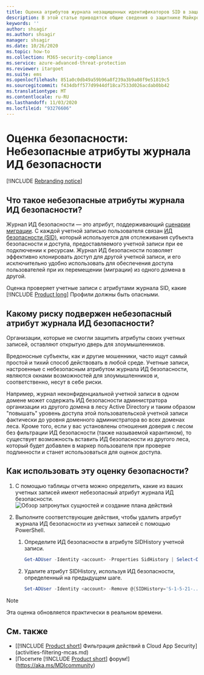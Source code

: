 ```yaml
---
title: Оценка атрибутов журнала незащищенных идентификаторов SID в защитнике Майкрософт
description: В этой статье приводятся общие сведения о защитнике Майкрософт для сущностей Identity с небезопасными атрибутами журнала идентификаторов SID отчет об оценке уровня безопасности.
keywords: ''
author: shsagir
ms.author: shsagir
manager: shsagir
ms.date: 10/26/2020
ms.topic: how-to
ms.collection: M365-security-compliance
ms.service: azure-advanced-threat-protection
ms.reviewer: itargoet
ms.suite: ems
ms.openlocfilehash: 851a0c0db49a59b96a8f239a3b9a08f9e51819c5
ms.sourcegitcommit: f434dbff577d9944df18ca7533d026acdab0bb42
ms.translationtype: MT
ms.contentlocale: ru-RU
ms.lasthandoff: 11/03/2020
ms.locfileid: "93276606"
---
```

# <a name="security-assessment-unsecure-sid-history-attributes"></a>Оценка безопасности: Небезопасные атрибуты журнала ИД безопасности

[!INCLUDE [Rebranding notice](includes/rebranding.md)]

## <a name="what-is-an-unsecure-sid-history-attribute"></a>Что такое небезопасные атрибуты журнала ИД безопасности?

Журнал ИД безопасности — это атрибут, поддерживающий [сценарии миграции](/previous-versions/windows/it-pro/windows-server-2003/cc779590(v=ws.10)). С каждой учетной записью пользователя связан [ИД безопасности (SID)](/windows/win32/secauthz/security-identifiers), который используется для отслеживания субъекта безопасности и доступа, предоставляемого учетной записи при ее подключении к ресурсам. Журнал ИД безопасности позволяет эффективно клонировать доступ для другой учетной записи, и его исключительно удобно использовать для обеспечения доступа пользователей при их перемещении (миграции) из одного домена в другой.

Оценка проверяет учетные записи с атрибутами журнала SID, какие [!INCLUDE [Product long](includes/product-long.md)] Профили должны быть опасными.

## <a name="what-risk-does-unsecure-sid-history-attribute-pose"></a>Какому риску подвержен небезопасный атрибут журнала ИД безопасности?

Организации, которые не смогли защитить атрибуты своих учетных записей, оставляют открытую дверь для злоумышленников.

Вредоносные субъекты, как и другие мошенники, часто ищут самый простой и тихий способ действовать в любой среде. Учетные записи, настроенные с небезопасным атрибутом журнала ИД безопасности, являются окнами возможностей для злоумышленников и, соответственно, несут в себе риски.

Например, журнал неконфиденциальной учетной записи в одном домене может содержать ИД безопасности администратора организации из другого домена в лесу Active Directory и таким образом "повышать" уровень доступа этой пользовательской учетной записи фактически до уровня доменного администратора во всех доменах леса. Кроме того, если у вас установлены отношения доверия с лесом без фильтрации ИД безопасности (также называемой карантином), то существует возможность вставить ИД безопасности из другого леса, который будет добавлен в маркер пользователя при проверке подлинности и станет использоваться для оценок доступа.

## <a name="how-do-i-use-this-security-assessment"></a>Как использовать эту оценку безопасности?

1. С помощью таблицы отчета можно определить, какие из ваших учетных записей имеют небезопасный атрибут журнала ИД безопасности.
    ![Обзор затронутых сущностей и создание плана действий](media/cas-isp-unsecure-sid-history-attribute-1.png)
1. Выполните соответствующие действия, чтобы удалить атрибут журнала ИД безопасности из учетных записей с помощью PowerShell.

    1. Определите ИД безопасности в атрибуте SIDHistory учетной записи.

        ```powershell
        Get-ADUser -Identity <account> -Properties SidHistory | Select-Object -ExpandProperty SIDHistory
        ```

    2. Удалите атрибут SIDHistory, используя ИД безопасности, определенный на предыдущем шаге.

        ```powershell
        Set-ADUser -Identity <account> -Remove @{SIDHistory='S-1-5-21-...'}
        ```

> [!NOTE]
> Эта оценка обновляется практически в реальном времени.

## <a name="see-also"></a>См. также

- [[!INCLUDE [Product short](includes/product-short.md)] Фильтрация действий в Cloud App Security](activities-filtering-mcas.md)
- [Посетите [!INCLUDE [Product short](includes/product-short.md)] форум!](https://aka.ms/MDIcommunity)

